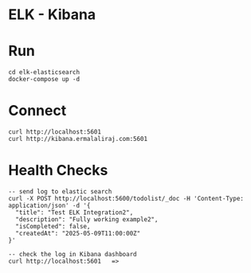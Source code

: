 # ELK - Kibana

# Run
    cd elk-elasticsearch
	docker-compose up -d

# Connect
	curl http://localhost:5601
    curl http://kibana.ermalaliraj.com:5601

# Health Checks
    -- send log to elastic search
	curl -X POST http://localhost:5600/todolist/_doc -H 'Content-Type: application/json' -d '{
      "title": "Test ELK Integration2",
      "description": "Fully working example2",
      "isCompleted": false,
      "createdAt": "2025-05-09T11:00:00Z"
    }'

    -- check the log in Kibana dashboard
    curl http://localhost:5601   => 